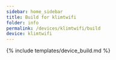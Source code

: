 ```yaml
---
sidebar: home_sidebar
title: Build for klimtwifi
folder: info
permalink: /devices/klimtwifi/build
device: klimtwifi
---
```

{% include templates/device_build.md %}